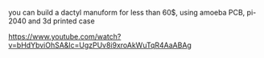 you can build a dactyl manuform for less than 60$, using amoeba PCB, pi-2040 and 3d printed case

https://www.youtube.com/watch?v=bHdYbviOhSA&lc=UgzPUv8i9xroAkWuTqR4AaABAg
